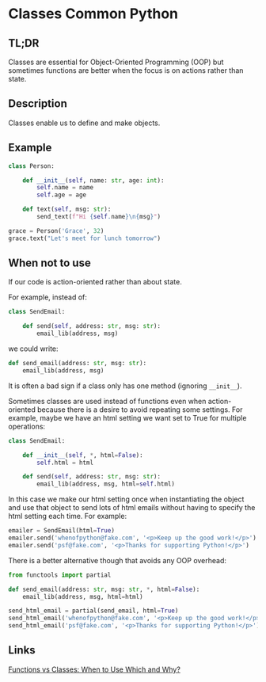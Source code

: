 Classes <a class="status common">Common Python</a>
=======

TL;DR
-----

Classes are essential for Object-Oriented Programming (OOP) but sometimes functions are better when the focus is on actions rather than state.

Description
-----------

Classes enable us to define and make objects.

Example
-------

```python
class Person:

    def __init__(self, name: str, age: int):
        self.name = name
        self.age = age

    def text(self, msg: str):
        send_text(f"Hi {self.name}\n{msg}")

grace = Person('Grace', 32)
grace.text("Let's meet for lunch tomorrow")
```

When not to use
---------------

If our code is action-oriented rather than about state.

For example, instead of:

```python
class SendEmail:

    def send(self, address: str, msg: str):
        email_lib(address, msg)
```

we could write:

```python
def send_email(address: str, msg: str):
    email_lib(address, msg)
```

It is often a bad sign if a class only has one method (ignoring `__init__`).

Sometimes classes are used instead of functions even when action-oriented because there is a desire to avoid repeating some settings. For example, maybe we have an html setting we want set to True for multiple operations:

```python
class SendEmail:

    def __init__(self, *, html=False):
        self.html = html

    def send(self, address: str, msg: str):
        email_lib(address, msg, html=self.html)
```

In this case we make our html setting once when instantiating the object and use that object to send lots of html emails without having to specify the html setting each time. For example:

```python
emailer = SendEmail(html=True)
emailer.send('whenofpython@fake.com', '<p>Keep up the good work!</p>')
emailer.send('psf@fake.com', '<p>Thanks for supporting Python!</p>')
```

There is a better alternative though that avoids any OOP overhead:

```python
from functools import partial

def send_email(address: str, msg: str, *, html=False):
    email_lib(address, msg, html=html)

send_html_email = partial(send_email, html=True)
send_html_email('whenofpython@fake.com', '<p>Keep up the good work!</p>')
send_html_email('psf@fake.com', '<p>Thanks for supporting Python!</p>')
```

Links
-----

[Functions vs Classes: When to Use Which and Why?](https://www.youtube.com/watch?v=txRTzljmV0Q)
